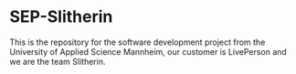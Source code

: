 # SEP-Slitherin
This is the repository for the software development project from the University of Applied Science Mannheim, our customer is LivePerson and we are the team Slitherin.
